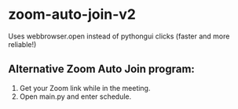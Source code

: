 # zoom-auto-join-v2

Uses webbrowser.open instead of pythongui clicks (faster and more reliable!)

## Alternative Zoom Auto Join program:
1. Get your Zoom link while in the meeting.
2. Open main.py and enter schedule.
